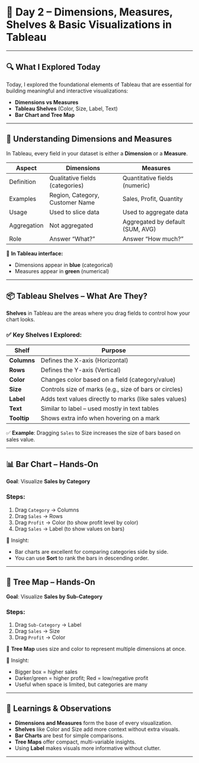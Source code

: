 # 📅 Day 2 – Dimensions, Measures, Shelves & Basic Visualizations in Tableau

---

## 🔍 What I Explored Today

Today, I explored the foundational elements of Tableau that are essential for building meaningful and interactive visualizations:

- **Dimensions vs Measures**
- **Tableau Shelves** (Color, Size, Label, Text)
- **Bar Chart and Tree Map**

---

## 🧠 Understanding Dimensions and Measures

In Tableau, every field in your dataset is either a **Dimension** or a **Measure**.

| Aspect      | Dimensions                              | Measures                           |
|-------------|------------------------------------------|------------------------------------|
| Definition  | Qualitative fields (categories)          | Quantitative fields (numeric)      |
| Examples    | Region, Category, Customer Name          | Sales, Profit, Quantity            |
| Usage       | Used to slice data                       | Used to aggregate data             |
| Aggregation | Not aggregated                           | Aggregated by default (SUM, AVG)   |
| Role        | Answer “What?”                           | Answer “How much?”                 |

🔸 **In Tableau interface:**
- Dimensions appear in **blue** (categorical)
- Measures appear in **green** (numerical)

---

## 📦 Tableau Shelves – What Are They?

**Shelves** in Tableau are the areas where you drag fields to control how your chart looks.

### ✅ Key Shelves I Explored:

| Shelf  | Purpose |
|--------|---------|
| **Columns** | Defines the X-axis (Horizontal) |
| **Rows**    | Defines the Y-axis (Vertical) |
| **Color**   | Changes color based on a field (category/value) |
| **Size**    | Controls size of marks (e.g., size of bars or circles) |
| **Label**   | Adds text values directly to marks (like sales values) |
| **Text**    | Similar to label – used mostly in text tables |
| **Tooltip** | Shows extra info when hovering on a mark |

✅ **Example**: Dragging `Sales` to Size increases the size of bars based on sales value.

---

## 📊 Bar Chart – Hands-On

**Goal**: Visualize **Sales by Category**

### Steps:
1. Drag `Category` → Columns
2. Drag `Sales` → Rows
3. Drag `Profit` → Color (to show profit level by color)
4. Drag `Sales` → Label (to show values on bars)

📌 Insight:
- Bar charts are excellent for comparing categories side by side.
- You can use **Sort** to rank the bars in descending order.

---

## 🌲 Tree Map – Hands-On

**Goal**: Visualize **Sales by Sub-Category**

### Steps:
1. Drag `Sub-Category` → Label
2. Drag `Sales` → Size
3. Drag `Profit` → Color

🔸 **Tree Map** uses size and color to represent multiple dimensions at once.

📌 Insight:
- Bigger box = higher sales
- Darker/green = higher profit; Red = low/negative profit
- Useful when space is limited, but categories are many

---

## 🧠 Learnings & Observations

- **Dimensions and Measures** form the base of every visualization.
- **Shelves** like Color and Size add more context without extra visuals.
- **Bar Charts** are best for simple comparisons.
- **Tree Maps** offer compact, multi-variable insights.
- Using **Label** makes visuals more informative without clutter.

---

